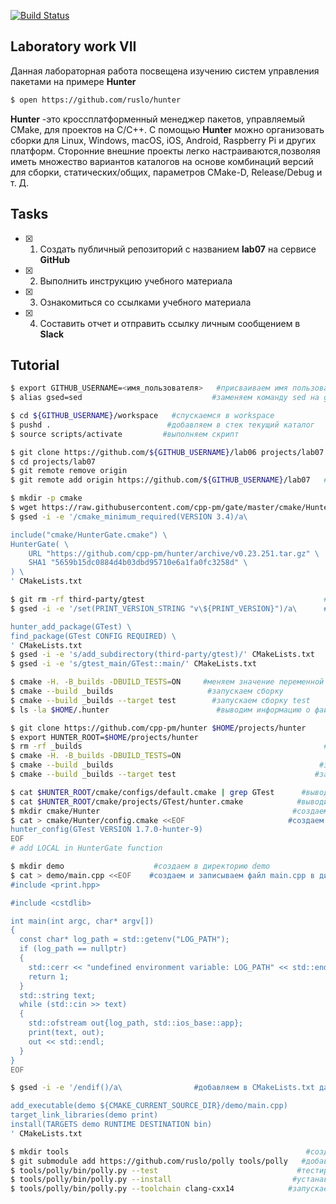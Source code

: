 [![Build Status](https://travis-ci.com/navckin/lab07.svg?branch=main)](https://travis-ci.com/navckin/lab07)
## Laboratory work VII

Данная лабораторная работа посвещена изучению систем управления пакетами на примере **Hunter**

```sh
$ open https://github.com/ruslo/hunter
```
**Hunter** -это кроссплатформенный менеджер пакетов, управляемый CMake, для проектов на C/C++. С помощью **Hunter** можно организовать сборки для Linux, Windows, macOS, iOS, Android, Raspberry Pi и других платформ. Сторонние внешние проекты легко настраиваются,позволяя иметь множество вариантов каталогов  на основе комбинаций версий для сборки, статических/общих, параметров CMake-D, Release/Debug и т. Д. 

## Tasks

- [x] 1. Создать публичный репозиторий с названием **lab07** на сервисе **GitHub**
- [x] 2. Выполнить инструкцию учебного материала
- [x] 3. Ознакомиться со ссылками учебного материала
- [x] 4. Составить отчет и отправить ссылку личным сообщением в **Slack**

## Tutorial

```sh
$ export GITHUB_USERNAME=<имя_пользователя>   #присваиваем имя пользователя GitHub в переменную GITHUB_USERNAME
$ alias gsed=sed                             #заменяем команду sed на gsed
```

```sh
$ cd ${GITHUB_USERNAME}/workspace   #спускаемся в workspace
$ pushd .                          #добавляем в стек текущий каталог
$ source scripts/activate         #выполняем скрипт
```

```sh
$ git clone https://github.com/${GITHUB_USERNAME}/lab06 projects/lab07   #клонируем репозиторий из lab06 в директорию projects/lab07
$ cd projects/lab07                                                     #переходим директорию projects/lab05
$ git remote remove origin                                             #удаляем старую ссылку репозитория
$ git remote add origin https://github.com/${GITHUB_USERNAME}/lab07   #добавляем ссылку репозитория в управление репозиториями
```

```sh
$ mkdir -p cmake                                                                        #создаем директорию cmake
$ wget https://raw.githubusercontent.com/cpp-pm/gate/master/cmake/HunterGate.cmake -O  # cmake/HunterGate.cmake
$ gsed -i -e '/cmake_minimum_required(VERSION 3.4)/a\                                 #добавляем текст после указанной строки

include("cmake/HunterGate.cmake") \
HunterGate( \
    URL "https://github.com/cpp-pm/hunter/archive/v0.23.251.tar.gz" \
    SHA1 "5659b15dc0884d4b03dbd95710e6a1fa0fc3258d" \
) \
' CMakeLists.txt
```

```sh
$ git rm -rf third-party/gtest                                        #удаляем директорию third-party/gtest через git
$ gsed -i -e '/set(PRINT_VERSION_STRING "v\${PRINT_VERSION}")/a\      #добавляем текст после указанной строки

hunter_add_package(GTest) \
find_package(GTest CONFIG REQUIRED) \
' CMakeLists.txt
$ gsed -i -e 's/add_subdirectory(third-party/gtest)/' CMakeLists.txt   #удаляем строку
$ gsed -i -e 's/gtest_main/GTest::main/' CMakeLists.txt                 #заменим строки
```

```sh
$ cmake -H. -B_builds -DBUILD_TESTS=ON     #меняем значение переменной BUILD TESTS на ON
$ cmake --build _builds                     #запускаем сборку
$ cmake --build _builds --target test        #запускаем сборку test
$ ls -la $HOME/.hunter                        #выводим информацию о файле .hunter
```

```sh
$ git clone https://github.com/cpp-pm/hunter $HOME/projects/hunter      #клонируем репозиторий по ссылке в директорию $HOME/projects/hunter
$ export HUNTER_ROOT=$HOME/projects/hunter                             #добавляем новый путь к переменной PATH
$ rm -rf _builds                                                      #удаляем папку _builds
$ cmake -H. -B_builds -DBUILD_TESTS=ON
$ cmake --build _builds                                              #запускаем сборку
$ cmake --build _builds --target test                               #запускаем сборку test
```

```sh
$ cat $HUNTER_ROOT/cmake/configs/default.cmake | grep GTest      #вывод в консоль указанного файла. Вывод только строк, содержащих подстроку GTest
$ cat $HUNTER_ROOT/cmake/projects/GTest/hunter.cmake            #выводим данные файла hunter.cmake
$ mkdir cmake/Hunter                                           #создаем в директории cmake папку Hunter
$ cat > cmake/Hunter/config.cmake <<EOF                       #создаем и записываем файл config.cmake в директории Hunter
hunter_config(GTest VERSION 1.7.0-hunter-9)
EOF
# add LOCAL in HunterGate function
```

```sh
$ mkdir demo                    #создаем в директорию demo
$ cat > demo/main.cpp <<EOF    #создаем и записываем файл main.cpp в директории demo
#include <print.hpp>

#include <cstdlib>

int main(int argc, char* argv[])
{
  const char* log_path = std::getenv("LOG_PATH");
  if (log_path == nullptr)
  {
    std::cerr << "undefined environment variable: LOG_PATH" << std::endl;
    return 1;
  }
  std::string text;
  while (std::cin >> text)
  {
    std::ofstream out{log_path, std::ios_base::app};
    print(text, out);
    out << std::endl;
  }
}
EOF

$ gsed -i -e '/endif()/a\                #добавляем в CMakeLists.txt данные

add_executable(demo ${CMAKE_CURRENT_SOURCE_DIR}/demo/main.cpp)
target_link_libraries(demo print)
install(TARGETS demo RUNTIME DESTINATION bin)
' CMakeLists.txt
```

```sh
$ mkdir tools                                                     #создаем в директорию tools
$ git submodule add https://github.com/ruslo/polly tools/polly   #добавляем утилиту polly
$ tools/polly/bin/polly.py --test                               #тестируем через утилиту polly
$ tools/polly/bin/polly.py --install                           #устанавливаем
$ tools/polly/bin/polly.py --toolchain clang-cxx14            #запускаем toolchain clang-cxx14
```

